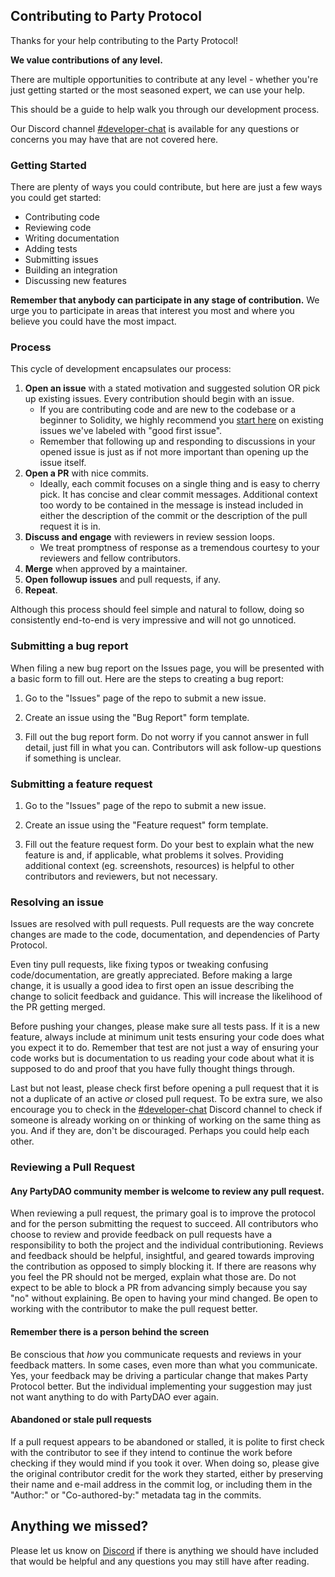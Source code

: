 ## Contributing to Party Protocol

Thanks for your help contributing to the Party Protocol!

**We value contributions of any level.**

There are multiple opportunities to contribute at any level - whether you're just getting started or the most seasoned expert, we can use your help.

This should be a guide to help walk you through our development process.

Our Discord channel [#developer-chat](https://discord.gg/8FcPddUUks) is available for any questions or concerns you may have that are not covered here.

### Getting Started

There are plenty of ways you could contribute, but here are just a few ways you could get started:

- Contributing code
- Reviewing code
- Writing documentation
- Adding tests
- Submitting issues
- Building an integration
- Discussing new features

**Remember that anybody can participate in any stage of contribution.** We urge you to participate in areas that interest you most and where you believe you could have the most impact.

### Process

This cycle of development encapsulates our process:

1. **Open an issue** with a stated motivation and suggested solution OR pick up existing issues. Every contribution should begin with an issue.
   - If you are contributing code and are new to the codebase or a beginner to Solidity, we highly recommend you [start here](https://github.com/PartyDAO/party-protocol/contribute) on existing issues we've labeled with "good first issue".
   - Remember that following up and responding to discussions in your opened issue is just as if not more important than opening up the issue itself.
2. **Open a PR** with nice commits.
   - Ideally, each commit focuses on a single thing and is easy to cherry pick. It has concise and clear commit messages. Additional context too wordy to be contained in the message is instead included in either the description of the commit or the description of the pull request it is in.
3. **Discuss and engage** with reviewers in review session loops.
   - We treat promptness of response as a tremendous courtesy to your reviewers and fellow contributors.
4. **Merge** when approved by a maintainer.
5. **Open followup issues** and pull requests, if any.
6. **Repeat**.

Although this process should feel simple and natural to follow, doing so consistently end-to-end is very impressive and will not go unnoticed.

### Submitting a bug report

When filing a new bug report on the Issues page, you will be presented with a basic form to fill out. Here are the steps to creating a bug report:

1. Go to the "Issues" page of the repo to submit a new issue.

2. Create an issue using the "Bug Report" form template.

3. Fill out the bug report form. Do not worry if you cannot answer in full detail, just fill in what you can. Contributors will ask follow-up questions if something is unclear.

### Submitting a feature request

1. Go to the "Issues" page of the repo to submit a new issue.

2. Create an issue using the "Feature request" form template.

3. Fill out the feature request form. Do your best to explain what the new feature is and, if applicable, what problems it solves. Providing additional context (eg. screenshots, resources) is helpful to other contributors and reviewers, but not necessary.

### Resolving an issue

Issues are resolved with pull requests. Pull requests are the way concrete changes are made to the code, documentation, and dependencies of Party Protocol.

Even tiny pull requests, like fixing typos or tweaking confusing code/documentation, are greatly appreciated. Before making a large change, it is usually a good idea to first open an issue describing the change to solicit feedback and guidance. This will increase the likelihood of the PR getting merged.

Before pushing your changes, please make sure all tests pass. If it is a new feature, always include at minimum unit tests ensuring your code does what you expect it to do. Remember that test are not just a way of ensuring your code works but is documentation to us reading your code about what it is supposed to do and proof that you have fully thought things through.

Last but not least, please check first before opening a pull request that it is not a duplicate of an active _or_ closed pull request. To be extra sure, we also encourage you to check in the [#developer-chat](https://discord.gg/8FcPddUUks) Discord channel to check if someone is already working on or thinking of working on the same thing as you. And if they are, don't be discouraged. Perhaps you could help each other.

### Reviewing a Pull Request

#### Any PartyDAO community member is welcome to review any pull request.

When reviewing a pull request, the primary goal is to improve the protocol and for the person submitting the request to succeed. All contributors who choose to review and provide feedback on pull requests have a responsibility to both the project and the individual contributioning. Reviews and feedback should be helpful, insightful, and geared towards improving the contribution as opposed to simply blocking it. If there are reasons why you feel the PR should not be merged, explain what those are. Do not expect to be able to block a PR from advancing simply because you say "no" without explaining. Be open to having your mind changed. Be open to working with the contributor to make the pull request better.

#### Remember there is a person behind the screen

Be conscious that *how* you communicate requests and reviews in your feedback matters. In some cases, even more than what you communicate. Yes, your feedback may be driving a particular change that makes Party Protocol better. But the individual implementing your suggestion may just not want anything to do with PartyDAO ever again.

#### Abandoned or stale pull requests

If a pull request appears to be abandoned or stalled, it is polite to first check with the contributor to see if they intend to continue the work before checking if they would mind if you took it over. When doing so, please give the original contributor credit for the work they started, either by preserving their name and e-mail address in the commit log, or including them in the "Author:" or "Co-authored-by:" metadata tag in the commits.

## Anything we missed?

Please let us know on [Discord](https://discord.gg/zUeXpDX8HA) if there is anything we should have included that would be helpful and any questions you may still have after reading.
